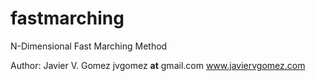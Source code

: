 fastmarching
============

N-Dimensional Fast Marching Method

Author: Javier V. Gomez jvgomez __at__ gmail.com
	www.javiervgomez.com
